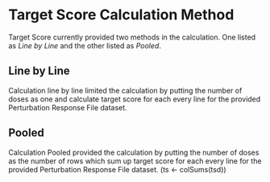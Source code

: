# Target Score Calculation Method

Target Score currently provided two methods in the calculation. One listed as _Line by Line_ and the other listed as _Pooled_.

## Line by Line

Calculation line by line limited the calculation by putting the number of doses as one and calculate target score for each 
every line for the provided Perturbation Response File dataset.

## Pooled

Calculation Pooled provided the calculation by putting the number of doses as the number of rows which sum up target score for each 
every line for the provided Perturbation Response File dataset. (ts <- colSums(tsd))